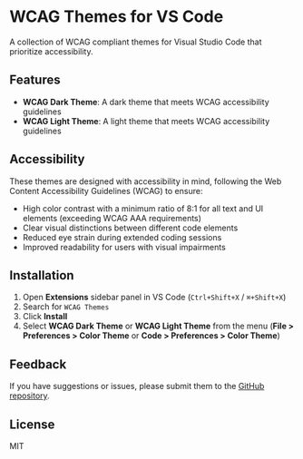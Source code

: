 # WCAG Themes for VS Code

A collection of WCAG compliant themes for Visual Studio Code that prioritize accessibility.

## Features

- **WCAG Dark Theme**: A dark theme that meets WCAG accessibility guidelines
- **WCAG Light Theme**: A light theme that meets WCAG accessibility guidelines

## Accessibility

These themes are designed with accessibility in mind, following the Web Content Accessibility Guidelines (WCAG) to ensure:

- High color contrast with a minimum ratio of 8:1 for all text and UI elements (exceeding WCAG AAA requirements)
- Clear visual distinctions between different code elements
- Reduced eye strain during extended coding sessions
- Improved readability for users with visual impairments

## Installation

1. Open **Extensions** sidebar panel in VS Code (`Ctrl+Shift+X` / `⌘+Shift+X`)
2. Search for `WCAG Themes`
3. Click **Install**
4. Select **WCAG Dark Theme** or **WCAG Light Theme** from the menu (**File > Preferences > Color Theme** or **Code > Preferences > Color Theme**)

## Feedback

If you have suggestions or issues, please submit them to the [GitHub repository](https://github.com/iCodeForBananas/wcag-themes).

## License

MIT
